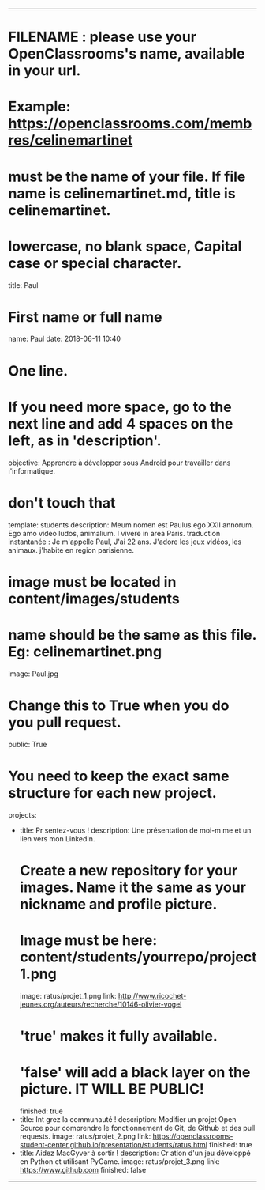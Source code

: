 ﻿---

# FILENAME : please use your OpenClassrooms's name, available in your url.
# Example: https://openclassrooms.com/membres/celinemartinet
# must be the name of your file. If file name is celinemartinet.md, title is celinemartinet.
# lowercase, no blank space, Capital case or special character.
title: Paul

# First name or full name
name: Paul
date: 2018-06-11 10:40

# One line.
# If you need more space, go to the next line and add 4 spaces on the left, as in 'description'.
objective: Apprendre à développer sous Android pour travailler dans l'informatique.

# don't touch that
template: students
description:
    Meum nomen est Paulus ego XXII annorum. Ego amo video ludos, animalium. 
    I vivere in area Paris.
    traduction instantanée : Je m'appelle Paul, J'ai 22 ans.
    J'adore les jeux vidéos, les animaux. j'habite en region parisienne. 

# image must be located in content/images/students
# name should be the same as this file. Eg: celinemartinet.png
image: Paul.jpg

# Change this to True when you do you pull request.
public: True

# You need to keep the exact same structure for each new project.
projects:
  - title: Pr sentez-vous !
    description: Une présentation de moi-m me et un lien vers mon LinkedIn.
    # Create a new repository for your images. Name it the same as your nickname and profile picture.
    # Image must be here: content/students/yourrepo/project1.png
    image: ratus/projet_1.png
    link: http://www.ricochet-jeunes.org/auteurs/recherche/10146-olivier-vogel
    # 'true' makes it fully available.
    # 'false' will add a black layer on the picture. IT WILL BE PUBLIC!
    finished: true
  - title: Int grez la communauté !
    description: Modifier un projet Open Source pour comprendre le fonctionnement de Git, de Github et des pull requests. 
    image: ratus/projet_2.png
    link: https://openclassrooms-student-center.github.io/presentation/students/ratus.html
    finished: true
  - title: Aidez MacGyver à sortir !
    description: Cr ation d'un jeu développé en Python et utilisant PyGame.
    image: ratus/projet_3.png
    link: https://www.github.com
    finished: false
---
